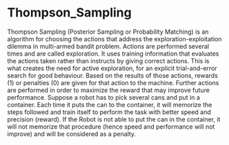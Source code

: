 # Thompson_Sampling
Thompson Sampling (Posterior Sampling or Probability Matching) is an algorithm for choosing the actions that address the exploration-exploitation dilemma in multi-armed bandit problem. Actions are performed several times and are called exploration. It uses training information that evaluates the actions taken rather than instructs by giving correct actions. This is what creates the need for active exploration, for an explicit trial-and-error search for good behaviour. Based on the results of those actions, rewards (1) or penalties (0) are given for that action to the machine. Further actions are performed in order to maximize the reward that may improve future performance. Suppose a robot has to pick several cans and put in a container. Each time it puts the can to the container, it will memorize the steps followed and train itself to perform the task with better speed and precision (reward). If the Robot is not able to put the can in the container, it will not memorize that procedure (hence speed and performance will not improve) and will be considered as a penalty.
